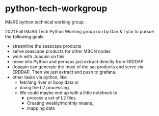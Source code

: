 # python-tech-workgroup
IMaRS python technical working group.

2021 Fall IMaRS Tech Python Working group run by Dan & Tylar to pursue the following goals:

* streamline the seascape products
* serve seascape products for other MBON nodes
* work with Joaquin on this
* move into Python and perhaps just extract directly from ERDDAP
* Joaquin can generate the most of the sat products and serve via ERDDAP. Then we just extract and push to grafana.
* other tasks via python, like
    * fetching river or buoy data or 
    * doing the L2 processing. 
    * We could maybe end up with a little notebook to 
        * process a set of L2 files. 
        * Creating weekly/monthly means, 
        * mapping data
